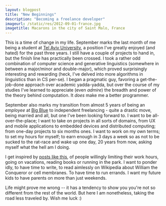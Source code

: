 ```yaml
---
layout: blogpost
title: "New Beginnings"
description: "Becoming a freelance developer"
imageurl: /static/res/2012-09-01-france.jpg
imagetitle: Macarons in the city of Saint Malo, France
---
```


This is a time of change in my life. September marks the last month of me being a student at
[Tel Aviv University](http://english.tau.ac.il/), a position I've greatly enjoyed (and hated)
for the past three years. I still have a couple of projects to hand in, but the finish line
has practically been crossed. I took a rather odd combination of computer science and
generative linguistics (somewhere in between a major/minor and double-major), which proved
surprisingly interesting and rewarding (heck, I've delved into more algorithms in linguistics
than in CS per-se). I began a pragmatic guy, favoring a get-the-job-done approach over academic
yadda-yadda, but over the course of my studies I've learned to appreciate (even *admire*)
the breadth and power of the theory behind computation. It *does* make me a better programmer.

September also marks my transition from almost 5 years of being an *employee* at
[Big Blue](http://www.ibm.com/) to independent freelancing - quite a drastic move, being married
and all, but one I've been looking forward to. I want to be all-over-the-place; I want to take on
projects in all sorts of domains, from UX and mobile applications to embedded devices and
distributed computing; from one-day projects to six months ones. I want to work on my own terms;
to set my hours for myself; to earn enough in 3 days a week so as not to be sucked to the rat-race
and wake up one day, 20 years from now, asking myself what the hell am I doing.

I get inspired by [posts like this](http://mrooney.github.com/blog/2012/07/01/freelancing-a-6-month-retrospective/),
of people willingly limiting their work hours, going on vacations, reading books or running in
the park. I want to ponder idly, to have time to write, to read aimlessly on Wikipedia about
William the Conqueror or cell membranes. To have time to run errands. I want my future kids to
have parents on more than just weekends.

Life might prove me wrong -- it has a tendency to show you you're not so different from the rest
of the world. But here I am nonetheless, taking the road less traveled by. Wish me luck :)
